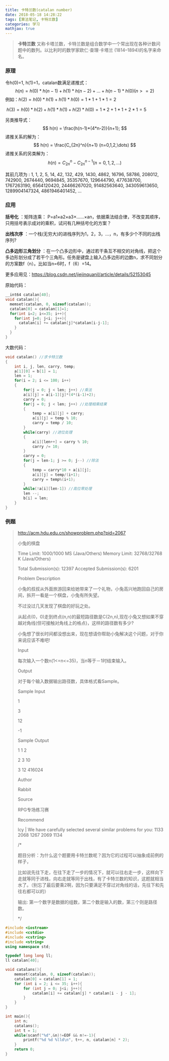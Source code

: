 ```yaml
---
title: 卡特兰数(catalan number)
date: 2018-05-18 14:28:22
tags: [算法笔记, 卡特兰数]
categories: 学习
mathjax: true
---
```




> **卡特兰数** 又称卡塔兰数，卡特兰数是组合数学中一个常出现在各种计数问题中的数列。以比利时的数学家欧仁·查理·卡塔兰 (1814–1894)的名字来命名。
>



### 原理

令h(0)=1, h(1)=1，catalan数满足递推式：
$$
h(n) = h(0)*h(n-1)+h(1)*h(n-2)+\dots+h(n-1)*h(0) (n>=2)
$$
例如：$h(2) = h(0)*h(1)+h(1)*h(0) = 1*1+1*1 = 2$

​	    $h(3) = h(0)*h(2)+h(1)*h(1)+h(2)*h(0) = 1*2+1*1+2*1 = 5$

另类推导式：
$$
h(n) = \frac{h(n-1)*(4*n-2)}{n+1};
$$
递推关系的解为：
$$
h(n) = \frac{C_{2n}^n}{n+1} (n=0,1,2,\dots)
$$
递推关系的另类解为：
$$
h(n) = C_{2n}^n - C_{2n}^{n-1} (n=0,1,2,\dots)
$$



其前几项为 : 1, 1, 2, 5, 14, 42, 132, 429, 1430, 4862, 16796, 58786, 208012, 742900, 2674440, 9694845, 35357670, 129644790, 477638700, 1767263190, 6564120420, 24466267020, 91482563640, 343059613650, 1289904147324, 4861946401452, ...



<!--more-->

### 应用

**括号化** ：矩阵连乘： P=a1×a2×a3×……×an，依据乘法结合律，不改变其顺序，只用括号表示成对的乘积，试问有几种括号化的方案？

**出栈次序** ：一个栈(无穷大)的进栈序列为1，2，3，…，n，有多少个不同的出栈序列?

**凸多边形三角划分** ：在一个凸多边形中，通过若干条互不相交的对角线，把这个多边形划分成了若干个三角形。任务是键盘上输入凸多边形的边数n，求不同划分的方案数f（n）。比如当n=6时，f（6）=14。

更多应用见：https://blog.csdn.net/jiejinquanil/article/details/52153045



原始代码：

```c++
__int64 catalan[40];
void catalan(){
  memset(catalan, 0, sizeof(catalan));
  catalan[0] = catalan[1]=1;
  for(int i=2; i<=35; i++){
    for(int j=0; j<i; j++){
      catalan[i] += catalan[j]*catalan[i-j-1];
    }
  }
}
```



大数代码：

```c++
void catalan() //求卡特兰数
{
    int i, j, len, carry, temp;
    a[1][0] = b[1] = 1;
    len = 1;
    for(i = 2; i <= 100; i++)
    {
        for(j = 0; j < len; j++) //乘法
        a[i][j] = a[i-1][j]*(4*(i-1)+2);
        carry = 0;
        for(j = 0; j < len; j++) //处理相乘结果
        {
            temp = a[i][j] + carry;
            a[i][j] = temp % 10;
            carry = temp / 10;
        }
        while(carry) //进位处理
        {
            a[i][len++] = carry % 10;
            carry /= 10;
        }
        carry = 0;
        for(j = len-1; j >= 0; j--) //除法
        {
            temp = carry*10 + a[i][j];
            a[i][j] = temp/(i+1);
            carry = temp%(i+1);
        }
        while(!a[i][len-1]) //高位零处理
        len --;
        b[i] = len;
    }
}
```



### 例题

> http://acm.hdu.edu.cn/showproblem.php?pid=2067
>
> 小兔的棋盘
>
> Time Limit: 1000/1000 MS (Java/Others)    Memory Limit: 32768/32768 K (Java/Others)
>
> Total Submission(s): 12397    Accepted Submission(s): 6201
>
> Problem Description
>
> 小兔的叔叔从外面旅游回来给她带来了一个礼物，小兔高兴地跑回自己的房间，拆开一看是一个棋盘，小兔有所失望。
>
> 不过没过几天发现了棋盘的好玩之处。
>
> 从起点(0，0)走到终点(n,n)的最短路径数是C(2n,n),现在小兔又想如果不穿越对角线(但可接触对角线上的格点)，这样的路径数有多少?
>
> 小兔想了很长时间都没想出来，现在想请你帮助小兔解决这个问题，对于你来说应该不难吧!
>
>  
>
> Input
>
> 每次输入一个数n(1<=n<=35)，当n等于－1时结束输入。
>
> Output
>
> 对于每个输入数据输出路径数，具体格式看Sample。
>
> Sample Input
>
> 1
>
> 3
>
> 12
>
> -1
>
>  
>
> Sample Output
>
> 1 1 2
>
> 2 3 10
>
> 3 12 416024
>
>  
>
> Author
>
> Rabbit
>
>  
>
> Source
>
> RPG专场练习赛
>
>  
>
> Recommend
>
> lcy   |   We have carefully selected several similar problems for you:  1133 2068 1267 2069 1134 
>
> /*
>
> 题目分析：为什么这个题要用卡特兰数呢？因为它的过程可以抽象成前例的样子，
>
> ​         比如说先往下走，在往下走了一步的情况下，就可以往右走一步，这样向下走就等同于进栈，向右走就等同于出栈，有了卡特兰数的知识，这题就相当水了。（别忘了最后要乘2啊，因为只要满足不穿过对角线的话，先往下和先往右都可以的）
>
>  
>
> 输出: 第一个数字是数据的组数，第二个数是输入的数，第三个则是路径数。
>
> */



```c++
#include <iostream>
#include <cstdio>
#include <cstring>
#include <string>
using namespace std;

typedef long long ll;
ll catalan[40];

void catalans(){
    memset(catalan, 0, sizeof(catalan));
    catalan[0] = catalan[1] = 1;
    for (int i = 2; i <= 35; i++){
        for (int j = 0; j<i; j++){
            catalan[i] += catalan[j] * catalan[i - j - 1];
        }
    }
}

int main(){
    int n;
    catalans();
    int t = 1;
    while(scanf("%d",&n)!=EOF && n!=-1){
        printf("%d %d %lld\n", t++, n, catalan[n] * 2);
    }
    return 0;
}
```

